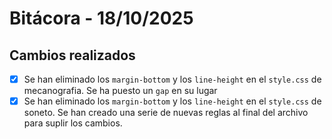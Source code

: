 # Bitácora - 18/10/2025

## Cambios realizados

- [x] Se han eliminado los `margin-bottom` y los `line-height` en el `style.css` de mecanografia. Se ha puesto un `gap` en su lugar
- [x] Se han eliminado los `margin-bottom` y los `line-height` en el `style.css` de soneto. Se han creado una serie de nuevas reglas al final del archivo para suplir los cambios.